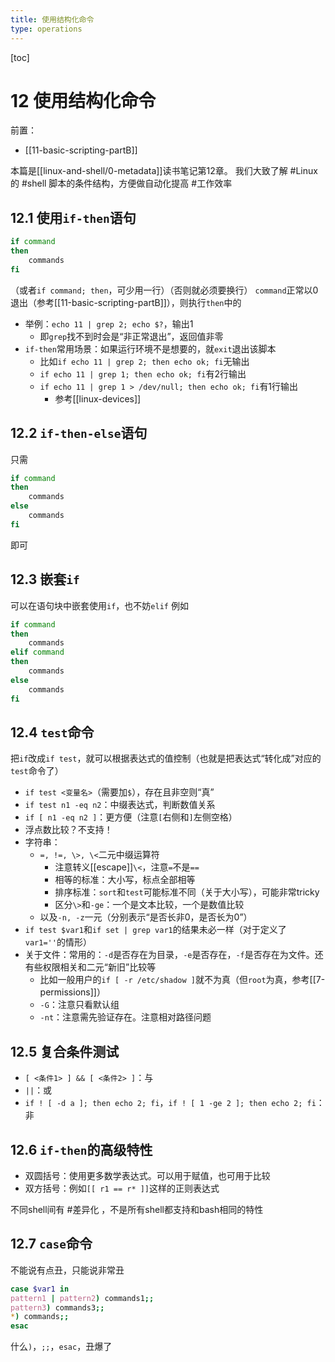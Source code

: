 ```yaml
---
title: 使用结构化命令
type: operations
---
```


[toc]
# 12 使用结构化命令
前置：
- [[11-basic-scripting-partB]]

本篇是[[linux-and-shell/0-metadata]]读书笔记第12章。
我们大致了解 #Linux 的 #shell 脚本的条件结构，方便做自动化提高 #工作效率
## 12.1 使用`if-then`语句
```sh
if command
then
    commands
fi
```
（或者`if command; then`，可少用一行）（否则就必须要换行）
`command`正常以0退出（参考[[11-basic-scripting-partB]]），则执行`then`中的
- 举例：`echo 11 | grep 2; echo $?`，输出1
  - 即`grep`找不到时会是“非正常退出”，返回值非零
- `if-then`常用场景：如果运行环境不是想要的，就`exit`退出该脚本
  - 比如`if echo 11 | grep 2; then echo ok; fi`无输出
  - `if echo 11 | grep 1; then echo ok; fi`有2行输出
  - `if echo 11 | grep 1 > /dev/null; then echo ok; fi`有1行输出
    - 参考[[linux-devices]]
## 12.2 `if-then-else`语句
只需
```sh
if command
then
    commands
else
    commands
fi
```
即可
## 12.3 嵌套`if`
可以在语句块中嵌套使用`if`，也不妨`elif`
例如
```sh
if command
then
    commands
elif command
then
    commands
else
    commands
fi
```
## 12.4 `test`命令
把`if`改成`if test`，就可以根据表达式的值控制（也就是把表达式“转化成”对应的`test`命令了）
- `if test <变量名>`（需要加`$`），存在且非空则“真”
- `if test n1 -eq n2`：中缀表达式，判断数值关系
- `if [ n1 -eq n2 ]`：更方便（注意`[`右侧和`]`左侧空格）
- 浮点数比较？不支持！
- 字符串：
  - `=, !=, \>, \<`二元中缀运算符
    - 注意转义[[escape]]`\<`，注意`=`不是`==`
    - 相等的标准：大小写，标点全部相等
    - 排序标准：`sort`和`test`可能标准不同（关于大小写），可能非常tricky
    - 区分`\>`和`-ge`：一个是文本比较，一个是数值比较
  - 以及`-n, -z`一元（分别表示“是否长非0，是否长为0”）
- `if test $var1`和`if set | grep var1`的结果未必一样（对于定义了`var1=''`的情形）
- 关于文件：常用的：`-d`是否存在为目录，`-e`是否存在，`-f`是否存在为文件。还有些权限相关和二元“新旧”比较等
  - 比如一般用户的`if [ -r /etc/shadow ]`就不为真（但`root`为真，参考[[7-permissions]]）
  - `-G`：注意只看默认组
  - `-nt`：注意需先验证存在。注意相对路径问题
## 12.5 复合条件测试
- `[ <条件1> ] && [ <条件2> ]`：与
- `||`：或
- `if ! [ -d a ]; then echo 2; fi`，`if ! [ 1 -ge 2 ]; then echo 2; fi`：非
## 12.6 `if-then`的高级特性
- 双圆括号：使用更多数学表达式。可以用于赋值，也可用于比较
- 双方括号：例如`[[ r1 == r* ]]`这样的正则表达式

不同shell间有 #差异化 ，不是所有shell都支持和bash相同的特性
## 12.7 `case`命令
不能说有点丑，只能说非常丑
```sh
case $var1 in
pattern1 | pattern2) commands1;;
pattern3) commands3;;
*) commands;;
esac
```
什么`)`，`;;`，`esac`，丑爆了